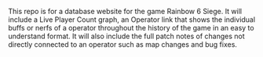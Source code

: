 This repo is for a database website for the game Rainbow 6 Siege. It will include a Live Player Count graph, an Operator link that shows the individual buffs or nerfs of a operator throughout the history of the game in an easy to understand format. It will also include the full patch notes of changes not directly connected to an operator such as map changes and bug fixes.
